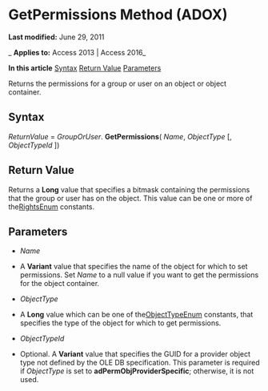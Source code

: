 
# GetPermissions Method (ADOX)

 **Last modified:** June 29, 2011

 _ **Applies to:** Access 2013 | Access 2016_

 **In this article**
[Syntax](#sectionSection1)
[Return Value](#sectionSection2)
[Parameters](#sectionSection3)



Returns the permissions for a group or user on an object or object container.

## Syntax
<a name="sectionSection1"> </a>

 _ReturnValue_ = _GroupOrUser_. **GetPermissions**( _Name_, _ObjectType_ [, _ObjectTypeId_ ])


## Return Value
<a name="sectionSection2"> </a>

Returns a  **Long** value that specifies a bitmask containing the permissions that the group or user has on the object. This value can be one or more of the[RightsEnum](7647b9d5-5271-fdcf-489d-5a8beb931ca5.md) constants.


## Parameters
<a name="sectionSection3"> </a>


-  _Name_
    
- A  **Variant** value that specifies the name of the object for which to set permissions. Set _Name_ to a null value if you want to get the permissions for the object container.
    
-  _ObjectType_
    
- A  **Long** value which can be one of the[ObjectTypeEnum](b0ee2113-dea9-912d-3442-e54885397310.md) constants, that specifies the type of the object for which to get permissions.
    
-  _ObjectTypeId_
    
- Optional. A  **Variant** value that specifies the GUID for a provider object type not defined by the OLE DB specification. This parameter is required if _ObjectType_ is set to **adPermObjProviderSpecific**; otherwise, it is not used.
    

